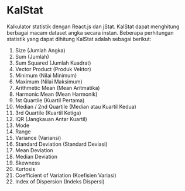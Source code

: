 # KalStat
Kalkulator statistik dengan React.js dan jStat. KalStat dapat menghitung berbagai macam dataset angka secara instan. Beberapa perhitungan statistik yang dapat dihitung KalStat adalah sebagai berikut:

1. Size (Jumlah Angka)
2. Sum (Jumlah)
3. Sum Squared (Jumlah Kuadrat)
4. Vector Product (Produk Vektor)
5. Minimum (Nilai Minimum)
6. Maximum (Nilai Maksimum)
7. Arithmetic Mean (Mean Aritmatika)
8. Harmonic Mean (Mean Harmonik)
9. 1st Quartile (Kuartil Pertama)
10. Median / 2nd Quartile (Median atau Kuartil Kedua)
11. 3rd Quartile (Kuartil Ketiga)
12. IQR (Jangkauan Antar Kuartil)
13. Mode
15. Range
16. Variance (Variansi)
17. Standard Deviation (Standard Deviasi)
18. Mean Deviation
19. Median Deviation
20. Skewness 
21. Kurtosis
22. Coefficient of Variation (Koefisien Variasi)
23. Index of Dispersion (Indeks Dispersi)
